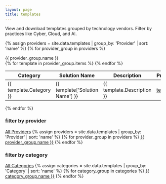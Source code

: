 ```yaml
---
layout: page
title: templates
---
```


<div class="articles-layout">
<div class="articles-main-content" markdown="1">

View and download templates grouped by technology vendors. Filter by practices like Cyber, Cloud, and AI.

{% assign providers = site.data.templates | group_by: 'Provider' | sort: 'name' %}
{% for provider_group in providers %}
  <div class="provider-heading">{{ provider_group.name }}</div>
  <table>
    <thead>
      <tr>
        <th>Category</th>
        <th>Solution Name</th>
        <th>Description</th>
        <th>Pre Sales</th>
        <th>Delivery</th>
        <th>Status</th>
      </tr>
    </thead>
    <tbody>
      {% for template in provider_group.items %}
      <tr>
        <td>{{ template.Category }}</td>
        <td>{{ template['Solution Name'] }}</td>
        <td>{{ template.Description }}</td>
        <td><a href="{{ template['Pre Sales Templates'] }}" target="_blank">templates</a></td>
        <td><a href="{{ template['Delivery Templates'] }}" target="_blank">templates</a></td>
        <td>{{ template.Status }}</td>
      </tr>
      {% endfor %}
    </tbody>
  </table>
{% endfor %}

</div>

<div class="articles-sidebar">
  <div class="sidebar-section">
    <h3>filter by provider</h3>
    <div class="related-links-list">
      <a href="#" class="year-filter-link provider-filter" data-provider="all">All Providers</a>
      {% assign providers = site.data.templates | group_by: 'Provider' | sort: 'name' %}
      {% for provider_group in providers %}
      <a href="#" class="year-filter-link provider-filter" data-provider="{{ provider_group.name }}">{{ provider_group.name }}</a>
      {% endfor %}
    </div>
  </div>
  
  <div class="sidebar-section">
    <h3>filter by category</h3>
    <div class="related-links-list">
      <a href="#" class="year-filter-link category-filter" data-category="all">All Categories</a>
      {% assign categories = site.data.templates | group_by: 'Category' | sort: 'name' %}
      {% for category_group in categories %}
      <a href="#" class="year-filter-link category-filter" data-category="{{ category_group.name }}">{{ category_group.name }}</a>
      {% endfor %}
    </div>
  </div>
</div>
</div>

<script>
document.addEventListener('DOMContentLoaded', function() {
  const providerFilters = document.querySelectorAll('.provider-filter');
  const categoryFilters = document.querySelectorAll('.category-filter');
  const providerSections = document.querySelectorAll('.provider-heading, table');
  
  let selectedProvider = 'all';
  let selectedCategory = 'all';
  
  // Set default active filters
  const allProviderFilter = document.querySelector('.provider-filter[data-provider="all"]');
  const allCategoryFilter = document.querySelector('.category-filter[data-category="all"]');
  if (allProviderFilter) allProviderFilter.classList.add('active');
  if (allCategoryFilter) allCategoryFilter.classList.add('active');
  
  // Provider filter functionality
  providerFilters.forEach(filter => {
    filter.addEventListener('click', function(e) {
      e.preventDefault();
      
      providerFilters.forEach(f => f.classList.remove('active'));
      this.classList.add('active');
      selectedProvider = this.getAttribute('data-provider');
      applyFilters();
    });
  });
  
  // Category filter functionality
  categoryFilters.forEach(filter => {
    filter.addEventListener('click', function(e) {
      e.preventDefault();
      
      categoryFilters.forEach(f => f.classList.remove('active'));
      this.classList.add('active');
      selectedCategory = this.getAttribute('data-category');
      applyFilters();
    });
  });
  
  function applyFilters() {
    providerSections.forEach(section => {
      const isProviderHeading = section.classList.contains('provider-heading');
      const isTable = section.tagName === 'TABLE';
      
      if (isProviderHeading) {
        const providerName = section.textContent.trim();
        const showProvider = selectedProvider === 'all' || providerName === selectedProvider;
        
        if (showProvider) {
          // Check if table should be shown based on category filter
          const table = section.nextElementSibling;
          if (table && table.tagName === 'TABLE') {
            if (selectedCategory === 'all') {
              section.style.display = 'block';
              table.style.display = 'block';
              // Show all rows
              const rows = table.querySelectorAll('tbody tr');
              rows.forEach(row => row.style.display = 'table-row');
            } else {
              // Check if table has any rows matching the category
              const rows = table.querySelectorAll('tbody tr');
              let hasMatchingRows = false;
              rows.forEach(row => {
                const categoryCell = row.children[0]; // First column is category
                if (categoryCell && categoryCell.textContent.trim() === selectedCategory) {
                  row.style.display = 'table-row';
                  hasMatchingRows = true;
                } else {
                  row.style.display = 'none';
                }
              });
              // Only show provider heading and table if there are matching rows
              if (hasMatchingRows) {
                section.style.display = 'block';
                table.style.display = 'block';
              } else {
                section.style.display = 'none';
                table.style.display = 'none';
              }
            }
          }
        } else {
          section.style.display = 'none';
          if (section.nextElementSibling && section.nextElementSibling.tagName === 'TABLE') {
            section.nextElementSibling.style.display = 'none';
          }
        }
      }
    });
  }
});
</script>